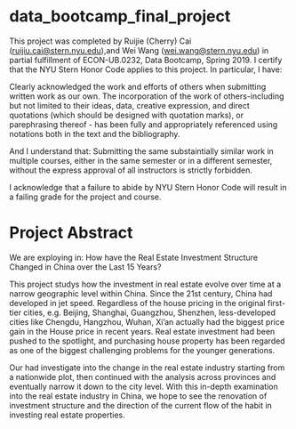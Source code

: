 # data_bootcamp_final_project

This project was completed by Ruijie (Cherry) Cai (ruijiu.cai@stern.nyu.edu),and Wei Wang (wei.wang@stern.nyu.edu) in partial fulfillment of ECON-UB.0232, Data Bootcamp, Spring 2019. I certify that the NYU Stern Honor Code applies to this project. In particular, I have: 

Clearly acknowledged the work and efforts of others when submitting written work as our own. The incorporation of the work of others-including but not limited to their ideas, data, creative expression, and direct quotations (which should be designed with quotation marks), or parephrasing thereof - has been fully and appropriately referenced using notations both in the text and the bibliography.

And I understand that:
Submitting the same substaintially similar work in multiple courses, either in the same semester or in a different semester, without the express approval of all instructors is strictly forbidden.
 
I acknowledge that a failure to abide by NYU Stern Honor Code will result in a failing grade for the project and course.
 
# Project Abstract
We are exploying in: How have the Real Estate Investment Structure Changed in China over the Last 15 Years?

This project studys how the investment in real estate evolve over time at a narrow geographic level within China. Since the 21st century, China had developed in jet speed. Regardless of the house pricing in the original first-tier cities, e.g. Beijing, Shanghai, Guangzhou, Shenzhen, less-developed cities like Chengdu, Hangzhou, Wuhan, Xi’an actually had the biggest price gain in the House price in recent years. Real estate investment had been pushed to the spotlight, and purchasing house property has been regarded as one of the biggest challenging problems for the younger generations.

Our had investigate into the change in the real estate industry starting from a nationwide plot, then continued with the analysis across provinces and eventually narrow it down to the city level. With this in-depth examination into the real estate industry in China, we hope to see the renovation of investment structure and the direction of the current flow of the habit in investing real estate properties.
